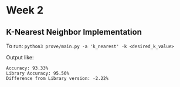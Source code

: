 # Week 2
## K-Nearest Neighbor Implementation

To run: `python3 prove/main.py -a 'k_nearest' -k <desired_k_value>`

Output like:
```
Accuracy: 93.33%
Library Accuracy: 95.56%
Difference from Library version: -2.22%
```

